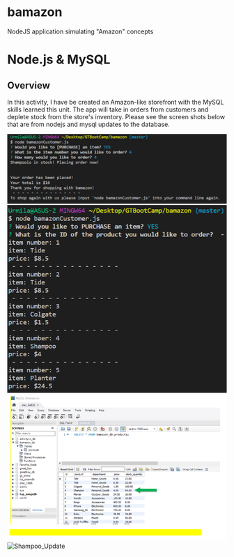 # bamazon
NodeJS application simulating "Amazon" concepts
# Node.js & MySQL

## Overview

In this activity, I have be created an Amazon-like storefront with the MySQL skills learned this unit. The app will take in orders from customers and deplete stock from the store's inventory. Please see the screen shots below that are from nodejs and mysql updates to the database.


![bamazon](./Images/bamazon_NodeJS_File.png)
![inventory_list](./Images/inventory_list.png)
![mySql_Purchase_Shampoo](./Images/mySql_Purchase_Shampoo.png)
![Shampoo_Update](./Images/Purchase_Shampoo_UPDATE.png)

